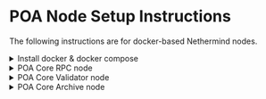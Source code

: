 # POA Node Setup Instructions

The following instructions are for docker-based Nethermind nodes.

<details>
  <summary>Install docker & docker compose</summary>

## Install docker & docker compose

```
sudo apt-get update && sudo apt-get dist-upgrade

sudo apt-get install \
    ca-certificates \
    curl \
    gnupg \
    lsb-release

curl -fsSL https://download.docker.com/linux/ubuntu/gpg | sudo gpg --dearmor -o /usr/share/keyrings/docker-archive-keyring.gpg

echo \
  "deb [arch=$(dpkg --print-architecture) signed-by=/usr/share/keyrings/docker-archive-keyring.gpg] https://download.docker.com/linux/ubuntu \
  $(lsb_release -cs) stable" | sudo tee /etc/apt/sources.list.d/docker.list > /dev/null

sudo apt-get update

sudo apt-get install docker-ce docker-ce-cli containerd.io

sudo groupadd docker
sudo usermod -aG docker $(whoami)
# Refresh group
sudo su - $(whoami)

# Verify installation
docker run hello-world

sudo curl -L "https://github.com/docker/compose/releases/download/1.29.2/docker-compose-$(uname -s)-$(uname -m)" -o /usr/local/bin/docker-compose

sudo chmod +x /usr/local/bin/docker-compose

# Verify installation
docker-compose --version
```

</details>


<details>
  <summary>POA Core RPC node</summary>
  
## POA Core RPC node

### Requirements
* CPU: 2
* Memory: 8
* Disk: 400G

```
git clone https://github.com/openpoa/node-setup.git

docker-compose -f docker-compose.poacore-rpc.yml up -d
```

</details>


<details>
  <summary>POA Core Validator node</summary>

## POA Core Validator node

### Requirements
* CPU: 4
* Memory: 16
* Disk: 400G

You will need 3 keys:
* Voting key
* Mining key
* Payout key 

```
git clone https://github.com/openpoa/node-setup.git

cp .env.example .env
```

Edit .env
```
ETHSTATS_ID=[validator_name] # whatever you'd like
ETHSTATS_CONTACT=[contact_email] # whatever you'd like
ETHSTATS_SECRET=[netstat_secret_key] # ask for this
KEY=[your_private_key_for_mining_address] # mining private key
SEQAPIKEY=[seq_api_key] # ask for this
```

Start
```
docker-compose -f docker-compose.poacore-validator up -d
```

Follow along with logs and when the node is fully caught up, edit the docker compose file to turn mining on
```
# Edit docker-compose.poacore-validator.yml
# Set NETHERMIND_INITCONFIG_ISMINING: "true"

# Restart node
docker-compose -f docker-compose.poacore-validator up -d
```

</details>


<details>
  <summary>POA Core Archive node</summary>

## POA Core Archive node

### Requirements
* CPU: 4
* Memory: 16
* Disk: 2TB

```
git clone https://github.com/openpoa/node-setup.git

docker-compose -f docker-compose.poacore-archive.yml up -d
```

</details>
